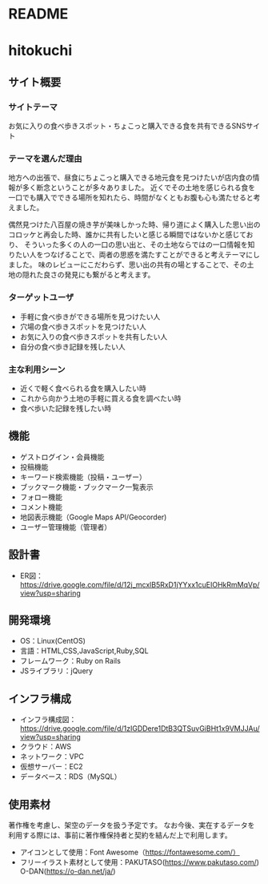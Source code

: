 # README
# hitokuchi
## サイト概要
### サイトテーマ
お気に入りの食べ歩きスポット・ちょこっと購入できる食を共有できるSNSサイト

### テーマを選んだ理由
地方への出張で、昼食にちょこっと購入できる地元食を見つけたいが店内食の情報が多く断念ということが多々ありました。
近くでその土地を感じられる食を一口でも購入でできる場所を知れたら、時間がなくともお腹も心も満たせると考えました。

偶然見つけた八百屋の焼き芋が美味しかった時、帰り道によく購入した思い出のコロッケと再会した時、誰かに共有したいと感じる瞬間ではないかと感じており、
そういった多くの人の一口の思い出と、その土地ならではの一口情報を知りたい人をつなげることで、両者の思惑を満たすことができると考えテーマにしました。
味のレビューにこだわらず、思い出の共有の場とすることで、その土地の隠れた良さの発見にも繋がると考えます。

### ターゲットユーザ
* 手軽に食べ歩きができる場所を見つけたい人
* 穴場の食べ歩きスポットを見つけたい人
* お気に入りの食べ歩きスポットを共有したい人
* 自分の食べ歩き記録を残したい人

### 主な利用シーン
* 近くで軽く食べられる食を購入したい時
* これから向かう土地の手軽に買える食を調べたい時
* 食べ歩いた記録を残したい時

## 機能
- ゲストログイン・会員機能
- 投稿機能
- キーワード検索機能（投稿・ユーザー）
- ブックマーク機能・ブックマーク一覧表示
- フォロー機能
- コメント機能
- 地図表示機能（Google Maps API/Geocorder)
- ユーザー管理機能（管理者）

## 設計書
- ER図：https://drive.google.com/file/d/12j_mcxlB5RxD1jYYxx1cuEIOHkRmMqVp/view?usp=sharing

## 開発環境
- OS：Linux(CentOS)
- 言語：HTML,CSS,JavaScript,Ruby,SQL
- フレームワーク：Ruby on Rails
- JSライブラリ：jQuery

## インフラ構成
- インフラ構成図：https://drive.google.com/file/d/1zIGDDere1DtB3QTSuvGiBHt1x9VMJJAu/view?usp=sharing
- クラウド：AWS
- ネットワーク：VPC
- 仮想サーバー：EC2
- データベース：RDS（MySQL）
​
## 使用素材
著作権を考慮し、架空のデータを扱う予定です。
なお今後、実在するデータを利用する際には、事前に著作権保持者と契約を結んだ上で利用します。

* アイコンとして使用：Font Awesome（https://fontawesome.com/）
* フリーイラスト素材として使用：PAKUTASO(https://www.pakutaso.com/)
                           O-DAN(https://o-dan.net/ja/)
